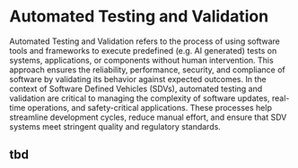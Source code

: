 # Automated Testing and Validation

Automated Testing and Validation refers to the process of using software tools and 
frameworks to execute predefined (e.g. AI generated) tests on systems, applications, or components without 
human intervention. This approach ensures the reliability, performance, security, and 
compliance of software by validating its behavior against expected outcomes. In the 
context of Software Defined Vehicles (SDVs), automated testing and validation are 
critical to managing the complexity of software updates, real-time operations, and 
safety-critical applications. These processes help streamline development cycles, 
reduce manual effort, and ensure that SDV systems meet stringent quality and 
regulatory standards.

## tbd
